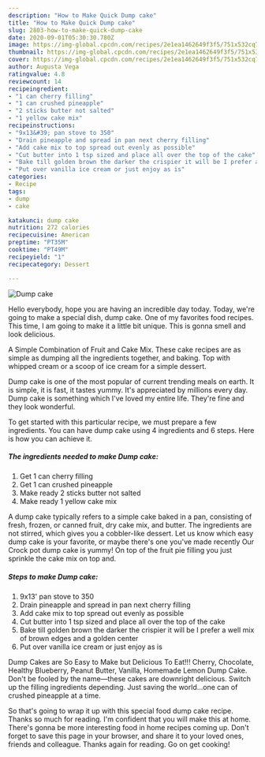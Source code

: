 ```yaml
---
description: "How to Make Quick Dump cake"
title: "How to Make Quick Dump cake"
slug: 2803-how-to-make-quick-dump-cake
date: 2020-09-01T05:30:30.780Z
image: https://img-global.cpcdn.com/recipes/2e1ea1462649f3f5/751x532cq70/dump-cake-recipe-main-photo.jpg
thumbnail: https://img-global.cpcdn.com/recipes/2e1ea1462649f3f5/751x532cq70/dump-cake-recipe-main-photo.jpg
cover: https://img-global.cpcdn.com/recipes/2e1ea1462649f3f5/751x532cq70/dump-cake-recipe-main-photo.jpg
author: Augusta Vega
ratingvalue: 4.8
reviewcount: 14
recipeingredient:
- "1 can cherry filling"
- "1 can crushed pineapple"
- "2 sticks butter not salted"
- "1 yellow cake mix"
recipeinstructions:
- "9x13&#39; pan stove to 350"
- "Drain pineapple and spread in pan next cherry filling"
- "Add cake mix to top spread out evenly as possible"
- "Cut butter into 1 tsp sized and place all over the top of the cake"
- "Bake till golden brown the darker the crispier it will be I prefer a well mix of brown edges and a golden center"
- "Put over vanilla ice cream or just enjoy as is"
categories:
- Recipe
tags:
- dump
- cake

katakunci: dump cake 
nutrition: 272 calories
recipecuisine: American
preptime: "PT35M"
cooktime: "PT49M"
recipeyield: "1"
recipecategory: Dessert

---
```



![Dump cake](https://img-global.cpcdn.com/recipes/2e1ea1462649f3f5/751x532cq70/dump-cake-recipe-main-photo.jpg)

Hello everybody, hope you are having an incredible day today. Today, we're going to make a special dish, dump cake. One of my favorites food recipes. This time, I am going to make it a little bit unique. This is gonna smell and look delicious.

A Simple Combination of Fruit and Cake Mix. These cake recipes are as simple as dumping all the ingredients together, and baking. Top with whipped cream or a scoop of ice cream for a simple dessert.

Dump cake is one of the most popular of current trending meals on earth. It is simple, it is fast, it tastes yummy. It's appreciated by millions every day. Dump cake is something which I've loved my entire life. They're fine and they look wonderful.


To get started with this particular recipe, we must prepare a few ingredients. You can have dump cake using 4 ingredients and 6 steps. Here is how you can achieve it.

<!--inarticleads1-->

##### The ingredients needed to make Dump cake:

1. Get 1 can cherry filling
1. Get 1 can crushed pineapple
1. Make ready 2 sticks butter not salted
1. Make ready 1 yellow cake mix


A dump cake typically refers to a simple cake baked in a pan, consisting of fresh, frozen, or canned fruit, dry cake mix, and butter. The ingredients are not stirred, which gives you a cobbler-like dessert. Let us know which easy dump cake is your favorite, or maybe there&#39;s one you&#39;ve made recently Our Crock pot dump cake is yummy! On top of the fruit pie filling you just sprinkle the cake mix on top and. 

<!--inarticleads2-->

##### Steps to make Dump cake:

1. 9x13&#39; pan stove to 350
1. Drain pineapple and spread in pan next cherry filling
1. Add cake mix to top spread out evenly as possible
1. Cut butter into 1 tsp sized and place all over the top of the cake
1. Bake till golden brown the darker the crispier it will be I prefer a well mix of brown edges and a golden center
1. Put over vanilla ice cream or just enjoy as is


Dump Cakes are So Easy to Make but Delicious To Eat!!! Cherry, Chocolate, Healthy Blueberry, Peanut Butter, Vanilla, Homemade Lemon Dump Cake. Don&#39;t be fooled by the name—these cakes are downright delicious. Switch up the filling ingredients depending. Just saving the world…one can of crushed pineapple at a time. 

So that's going to wrap it up with this special food dump cake recipe. Thanks so much for reading. I'm confident that you will make this at home. There's gonna be more interesting food in home recipes coming up. Don't forget to save this page in your browser, and share it to your loved ones, friends and colleague. Thanks again for reading. Go on get cooking!
